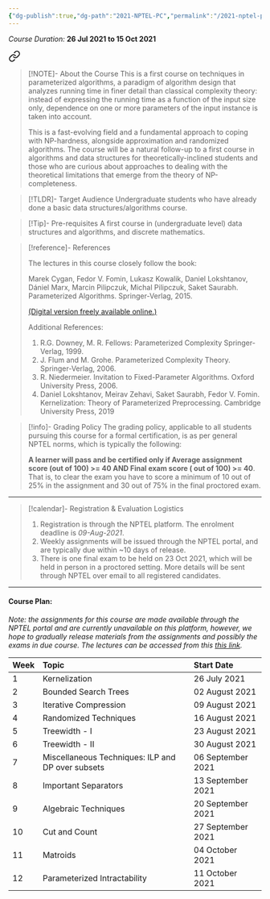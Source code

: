 ```yaml
---
{"dg-publish":true,"dg-path":"2021-NPTEL-PC","permalink":"/2021-nptel-pc/","hide":true}
---
```



_Course Duration:_ **26 Jul 2021 to 15 Oct 2021**


<div class="transclusion internal-embed is-loaded"><a class="markdown-embed-link" href="/descriptions/nptel-pc/" aria-label="Open link"><svg xmlns="http://www.w3.org/2000/svg" width="24" height="24" viewBox="0 0 24 24" fill="none" stroke="currentColor" stroke-width="2" stroke-linecap="round" stroke-linejoin="round" class="svg-icon lucide-link"><path d="M10 13a5 5 0 0 0 7.54.54l3-3a5 5 0 0 0-7.07-7.07l-1.72 1.71"></path><path d="M14 11a5 5 0 0 0-7.54-.54l-3 3a5 5 0 0 0 7.07 7.07l1.71-1.71"></path></svg></a><div class="markdown-embed">




> [!NOTE]- About the Course
> This is a first course on techniques in parameterized algorithms, a paradigm of algorithm design that analyzes running time in finer detail than classical complexity theory: instead of expressing the running time as a function of the input size only, dependence on one or more parameters of the input instance is taken into account. 
> 
> This is a fast-evolving field and a fundamental approach to coping with NP-hardness, alongside approximation and randomized algorithms. The course will be a natural follow-up to a first course in algorithms and data structures for theoretically-inclined students and those who are curious about approaches to dealing with the theoretical limitations that emerge from the theory of NP-completeness.

> [!TLDR]- Target Audience
> Undergraduate students who have already done a basic data structures/algorithms course.

> [!Tip]- Pre-requisites
> A first course in (undergraduate level) data structures and algorithms, and discrete mathematics.

> [!reference]- References
> 
> The lectures in this course closely follow the book:
> 
> Marek Cygan, Fedor V. Fomin, Lukasz Kowalik, Daniel Lokshtanov, Dániel Marx, Marcin Pilipczuk, Michal Pilipczuk, Saket Saurabh. Parameterized Algorithms. Springer-Verlag, 2015. 
> 
> [(Digital version freely available online.)](https://www.mimuw.edu.pl/~malcin/book/parameterized-algorithms.pdf)
> 
> Additional References:  
> 
> 1. R.G. Downey, M. R. Fellows: Parameterized Complexity Springer-Verlag, 1999. 
> 2. J. Flum and M. Grohe. Parameterized Complexity Theory. Springer-Verlag, 2006.  
> 3. R. Niedermeier. Invitation to Fixed-Parameter Algorithms. Oxford University Press, 2006.  
> 4. Daniel Lokshtanov, Meirav Zehavi, Saket Saurabh, Fedor V. Fomin. Kernelization: Theory of Parameterized Preprocessing. Cambridge University Press, 2019

> [!info]- Grading Policy
> The grading policy, applicable to all students pursuing this course for a formal certification, is as per general NPTEL norms, which is typically the following:
> 
> **A learner will pass and be certified only if Average assignment score (out of 100) >= 40 AND Final exam score ( out of 100) >= 40**. That is, to clear the exam you have to score a minimum of 10 out of 25% in the assignment and 30 out of 75% in the final proctored exam. 

---



</div></div>


> [!calendar]- Registration & Evaluation Logistics
> 
> 1. Registration is through the NPTEL platform. The enrolment deadline is _09-Aug-2021_.
> 2. Weekly assignments will be issued through the NPTEL portal, and are typically due within ~10 days of release.
> 3. There is one final exam to be held on 23 Oct 2021, which will be held in person in a proctored setting. More details will be sent through NPTEL over email to all registered candidates.

---
#### Course Plan: 

_Note: the assignments for this course are made available through the NPTEL portal and are currently unavailable on this platform, however, we hope to gradually release materials from the assignments and possibly the exams in due course. The lectures can be accessed from this [this link](https://archive.nptel.ac.in/courses/106/106/106106230/)._

| Week | Topic                                                                          | Start Date        |
| ---- | :----------------------------------------------------------------------------- | :---------------- |
| 1    | Kernelization                                                                  | 26 July 2021      |
| 2    | Bounded Search Trees                                                           | 02 August 2021    |
| 3    | Iterative Compression                                                          | 09 August 2021    |
| 4    | Randomized Techniques                                                          | 16 August 2021    |
| 5    | Treewidth - I                                                                  | 23 August 2021    |
| 6    | Treewidth - II                                                                 | 30 August 2021    |
| 7    | Miscellaneous Techniques: ILP and DP over subsets                              | 06 September 2021 |
| 8    | Important Separators                                                           | 13 September 2021 |
| 9    | Algebraic Techniques                                                           | 20 September 2021 |
| 10   | Cut and Count                                                                  | 27 September 2021 |
| 11   | Matroids                                                                       | 04 October 2021   |
| 12   | Parameterized Intractability                                                   | 11 October 2021   |


